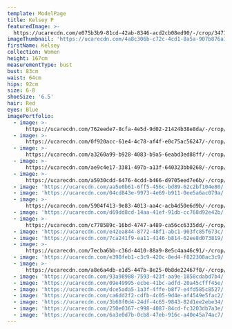 ```yaml
---
template: ModelPage
title: Kelsey P
featuredImage: >-
  https://ucarecdn.com/e075b3b9-81cd-42ab-8346-acd2cb08ed90/-/crop/3471x1605/0,305/-/preview/
imageThumbnail: 'https://ucarecdn.com/4a8c306b-c72c-4cd1-8a5a-907b876a18f8/'
firstName: Kelsey
collection: Women
height: 167cm
measurementType: bust
bust: 83cm
waist: 64cm
hips: 92cm
size: 6-8
shoeSize: '6.5'
hair: Red
eyes: Blue
imagePortfolio:
  - image: >-
      https://ucarecdn.com/762eede7-8cfa-4e5d-9d02-21424b38e8da/-/crop/3292x4307/0,98/-/preview/
  - image: >-
      https://ucarecdn.com/0f920acc-61e4-4c78-af4f-e0c75ac56247/-/crop/3562x5119/0,224/-/preview/
  - image: >-
      https://ucarecdn.com/a3260a99-b928-4083-b9a5-6eabd3ed88ff/-/crop/642x845/58,103/-/preview/
  - image: >-
      https://ucarecdn.com/ae9c4e17-3381-497b-a13f-640323bb0268/-/crop/3098x4687/129,283/-/preview/
  - image: >-
      https://ucarecdn.com/a5930cdd-6476-4cdd-b466-d9705eed7e6b/-/crop/3572x5121/0,238/-/preview/
  - image: 'https://ucarecdn.com/aa5e0b61-6ff5-456c-bd89-62c2bf104e80/'
  - image: 'https://ucarecdn.com/04cd843e-9973-4e69-b911-0ee5a6ac079a/'
  - image: >-
      https://ucarecdn.com/5904f413-9e83-4013-aa4c-acb4d50e6d9b/-/crop/3127x4868/290,290/-/preview/
  - image: 'https://ucarecdn.com/d69dd8cd-14aa-41ef-91db-cc768d92e42b/'
  - image: >-
      https://ucarecdn.com/c778589c-16bd-4747-a489-ca56cc6335dd/-/crop/2145x1448/224,185/-/preview/
  - image: 'https://ucarecdn.com/e42ea844-8772-48f1-abc1-903fc85f673c/'
  - image: 'https://ucarecdn.com/7ca241f9-ea11-4146-b814-62ee8d073819/'
  - image: >-
      https://ucarecdn.com/7ecba6bb-c36d-4410-88a9-8e5c4aa46c91/-/crop/2912x4245/176,364/-/preview/
  - image: 'https://ucarecdn.com/e398feb1-c3c9-420c-8ed4-f822308ac3c9/'
  - image: >-
      https://ucarecdn.com/a8e6a4db-e1d5-447b-8e25-0b8de22467f8/-/crop/1633x2085/0,206/-/preview/
  - image: 'https://ucarecdn.com/93a98988-7593-423f-aa9e-1858cdabd7b4/'
  - image: 'https://ucarecdn.com/09e49995-ecbe-41bc-adfd-20a45cfff45e/'
  - image: 'https://ucarecdn.com/dce5ada5-1a3f-4ffe-b8f7-e4fd585c8527/'
  - image: 'https://ucarecdn.com/ca6dd2f2-cdfb-4c05-9d4e-af4549e5fac2/'
  - image: 'https://ucarecdn.com/3b68f0d4-24df-4c65-9843-82d1ee2ebe34/'
  - image: 'https://ucarecdn.com/250e0367-c998-4087-84cd-fc3203db7a3e/'
  - image: 'https://ucarecdn.com/6a3e0d7b-0cb8-47eb-916c-a40e45a74ac7/'
---
```


